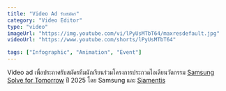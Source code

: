 ```yaml
---
title: "Video Ad รับสมัคร"
category: "Video Editor"
type: "video"
imageUrl: "https://img.youtube.com/vi/lPyUsMTbT64/maxresdefault.jpg"
videoUrl: "https://www.youtube.com/shorts/lPyUsMTbT64"

tags: ["Infographic", "Animation", "Event"]
---
```


Video ad เพื่อประกาศรับสมัครทีมนักเรียนร่วมโครงการประกวดไอเดียนวัตกรรม [Samsung Solve for Tomorrow](solvefottomorrow.in.th) ปี 2025 โดย Samsung และ [Siamentis](siamentis.com)
